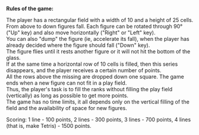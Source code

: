 ﻿**Rules of the game:**

The player has a rectangular field with a width of 10 and a height of 25 cells.  
From above to down figures fall. Each figure can be rotated through 90° ("Up" key) and also move horizontally ("Right" or "Left" key).  
You can also "dump" the figure (ie, accelerate its fall), when the player has already decided where the figure should fall ("Down" key).  
The figure flies until it rests another figure or it will not hit the bottom of the glass.  
If at the same time a horizontal row of 10 cells is filled, then this series disappears, and the player receives a certain number of points.  
All the rows above the missing are dropped down one square. The game ends when a new figure can not fit in a play field.  
Thus, the player's task is to fill the ranks without filling the play field (vertically) as long as possible to get more points.  
The game has no time limits, it all depends only on the vertical filling of the field and the availability of space for new figures.  

Scoring:
1 line - 100 points,
2 lines - 300 points,
3 lines - 700 points,
4 lines (that is, make Tetris) - 1500 points.